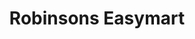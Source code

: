 ---
title: "Robinsons Easymart"
url: /quezon-city/robinsons-easymart-roosevelt-avenue/
shop: supermarket
---